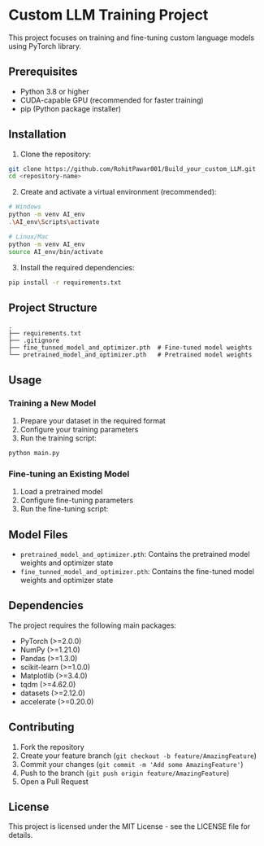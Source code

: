 # Custom LLM Training Project

This project focuses on training and fine-tuning custom language models using PyTorch library.

## Prerequisites

- Python 3.8 or higher
- CUDA-capable GPU (recommended for faster training)
- pip (Python package installer)

## Installation

1. Clone the repository:
```bash
git clone https://github.com/RohitPawar001/Build_your_custom_LLM.git
cd <repository-name>
```

2. Create and activate a virtual environment (recommended):
```bash
# Windows
python -m venv AI_env
.\AI_env\Scripts\activate

# Linux/Mac
python -m venv AI_env
source AI_env/bin/activate
```

3. Install the required dependencies:
```bash
pip install -r requirements.txt
```

## Project Structure

```
.
├── requirements.txt
├── .gitignore
├── fine_tunned_model_and_optimizer.pth  # Fine-tuned model weights
└── pretrained_model_and_optimizer.pth   # Pretrained model weights
```

## Usage

### Training a New Model

1. Prepare your dataset in the required format
2. Configure your training parameters
3. Run the training script:
```bash
python main.py
```

### Fine-tuning an Existing Model

1. Load a pretrained model
2. Configure fine-tuning parameters
3. Run the fine-tuning script:



## Model Files

- `pretrained_model_and_optimizer.pth`: Contains the pretrained model weights and optimizer state
- `fine_tunned_model_and_optimizer.pth`: Contains the fine-tuned model weights and optimizer state

## Dependencies

The project requires the following main packages:
- PyTorch (>=2.0.0)
- NumPy (>=1.21.0)
- Pandas (>=1.3.0)
- scikit-learn (>=1.0.0)
- Matplotlib (>=3.4.0)
- tqdm (>=4.62.0)
- datasets (>=2.12.0)
- accelerate (>=0.20.0)

## Contributing

1. Fork the repository
2. Create your feature branch (`git checkout -b feature/AmazingFeature`)
3. Commit your changes (`git commit -m 'Add some AmazingFeature'`)
4. Push to the branch (`git push origin feature/AmazingFeature`)
5. Open a Pull Request

## License

This project is licensed under the MIT License - see the LICENSE file for details.


